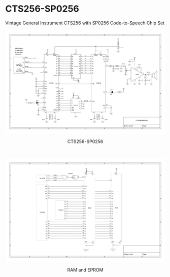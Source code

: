 # CTS256-SP0256
Vintage General Instrument CTS256 with SP0256 Code-to-Speech Chip Set
<p align="center"><img src="/images/Schematic-1.png"/>
<p align="center">CTS256-SP0256</p><br>
<p align="center"><img src="/images/Schematic-2.png"/>
<p align="center">RAM and EPROM</p><br>
